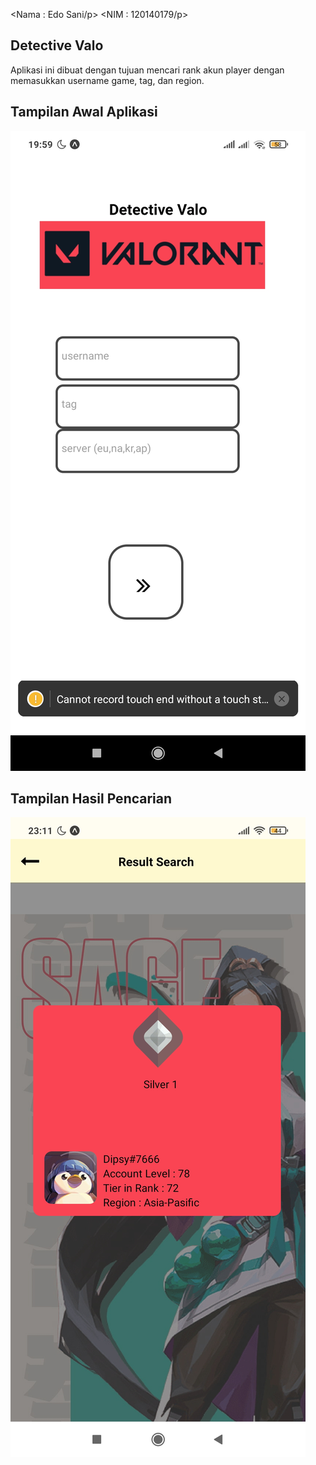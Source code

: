 <Nama : Edo Sani/p>
<NIM : 120140179/p>

## Detective Valo

Aplikasi ini dibuat dengan tujuan mencari rank akun player dengan memasukkan username game, tag, dan region.

## Tampilan Awal Aplikasi

![Tampilan Awal](https://github.com/saniji/UTS-PAM/blob/fc96f4ea57cef27086c22e788b2931b5d827d90d/Tampilan_awal.jpg)

## Tampilan Hasil Pencarian

![Tampilan Hasil](https://github.com/saniji/UTS-PAM/blob/fc96f4ea57cef27086c22e788b2931b5d827d90d/Tampilan_hasil.jpg)
